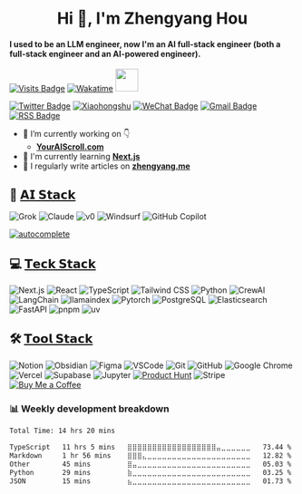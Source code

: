 <!--
**Jenqyang/Jenqyang** is a ✨ _special_ ✨ repository because its `README.md` (this file) appears on your GitHub profile.

Here are some ideas to get you started:

- 🔭 I’m currently working on ...
- 🌱 I’m currently learning ...
- 👯 I’m looking to collaborate on ...
- 🤔 I’m looking for help with ...
- 💬 Ask me about ...
- 📫 How to reach me: ...
- 😄 Pronouns: ...
- ⚡ Fun fact: ...
-->

<h1 align="center">Hi 👋, I'm Zhengyang Hou</h1>
<h4 align="left">I used to be an LLM engineer, now I'm an AI full-stack engineer (both a full-stack engineer and an AI-powered engineer).</h3>

[![Visits Badge](https://komarev.com/ghpvc/?username=jenqyang&label=Profile%20views&color=red&style=for-the-badge)](https://www.zhengyang.me)
[![Wakatime](https://wakatime.com/badge/user/085f67ab-f0e9-47f5-9020-06a13c336e51.svg?style=for-the-badge)](https://wakatime.com/@085f67ab-f0e9-47f5-9020-06a13c336e51)
<img src="https://media.giphy.com/media/WUlplcMpOCEmTGBtBW/giphy.gif" width="40">

[![Twitter Badge](https://img.shields.io/badge/X-000000?style=for-the-badge&logo=x&logoColor=white)](https://x.com/Jenqyanghou)
[![Xiaohongshu](https://img.shields.io/badge/Xiaohongshu-FF2442.svg?style=for-the-badge&logo=Xiaohongshu&logoColor=white)](https://www.xiaohongshu.com/user/profile/671e4245000000001d0218f4)
[![WeChat Badge](https://img.shields.io/badge/WeChat-07C160.svg?style=for-the-badge&logo=WeChat&logoColor=white)](https://www.zhengyang.me/wechat)
[![Gmail Badge](https://img.shields.io/badge/Gmail-EA4335.svg?style=for-the-badge&logo=Gmail&logoColor=white)](mailto:jenqyanghou@gmail.com)
[![RSS Badge](https://img.shields.io/badge/RSS-FFA500.svg?style=for-the-badge&logo=RSS&logoColor=white)](https://www.zhengyang.me/feed)

- 🔭 I’m currently working on 👇
    - [**YourAIScroll.com**](https://www.youraiscroll.com/)
- 🌱 I'm currently learning [**Next.js**](https://nextjs.org/)
- 📝 I regularly write articles on [**zhengyang.me**](https://zhengyang.me/)

## 🤖 [𝗔𝗜 𝗦𝘁𝗮𝗰𝗸]()

![Grok](https://img.shields.io/badge/grok-000000?style=for-the-badge&logo=x&logoColor=white) ![Claude](https://img.shields.io/badge/Claude-c87a5b?style=for-the-badge&logo=claude&logoColor=white) ![v0](https://img.shields.io/badge/v0-000000.svg?style=for-the-badge&logo=v0&logoColor=white) ![Windsurf](https://img.shields.io/badge/windsurf-519d8d?style=for-the-badge&logo=codeium&logoColor=white) ![GitHub Copilot](https://img.shields.io/badge/GitHub%20Copilot-000000.svg?style=for-the-badge&logo=GitHub-Copilot&logoColor=white)

[![autocomplete](https://codeium.com/badges/user/jenqyang/autocomplete)](https://codeium.com/profile/jenqyang)

## 💻 [𝗧𝗲𝗰𝗸 𝗦𝘁𝗮𝗰𝗸]()

![Next.js](https://img.shields.io/badge/Next.js-000000.svg?style=for-the-badge&logo=Next.js&logoColor=white) ![React](https://img.shields.io/badge/React-61DAFB.svg?style=for-the-badge&logo=React&logoColor=black) ![TypeScript](https://img.shields.io/badge/TypeScript-3178C6.svg?style=for-the-badge&logo=TypeScript&logoColor=white) ![Tailwind CSS](https://img.shields.io/badge/Tailwind%20CSS-06B6D4.svg?style=for-the-badge&logo=Tailwind-CSS&logoColor=white) ![Python](https://img.shields.io/badge/Python-3776AB.svg?style=for-the-badge&logo=Python&logoColor=white) ![CrewAI](https://img.shields.io/badge/CrewAI-FF5A50.svg?style=for-the-badge&logo=CrewAI&logoColor=white) ![LangChain](https://img.shields.io/badge/LangChain-1C3C3C.svg?style=for-the-badge&logo=LangChain&logoColor=white) ![llamaindex](https://img.shields.io/badge/llamaindex-1C3C3C.svg?style=for-the-badge&logo=llamaindex&logoColor=white) ![Pytorch](https://img.shields.io/badge/PyTorch-EE4C2C.svg?style=for-the-badge&logo=PyTorch&logoColor=white) ![PostgreSQL](https://img.shields.io/badge/PostgreSQL-4169E1.svg?style=for-the-badge&logo=PostgreSQL&logoColor=white) ![Elasticsearch](https://img.shields.io/badge/Elasticsearch-005571.svg?style=for-the-badge&logo=Elasticsearch&logoColor=white) ![FastAPI](https://img.shields.io/badge/FastAPI-009688.svg?style=for-the-badge&logo=FastAPI&logoColor=white) ![pnpm](https://img.shields.io/badge/pnpm-F69220.svg?style=for-the-badge&logo=pnpm&logoColor=white) ![uv](https://img.shields.io/badge/uv-DE5FE9.svg?style=for-the-badge&logo=uv&logoColor=white)

## 🛠️ [𝗧𝗼𝗼𝗹 𝗦𝘁𝗮𝗰𝗸]()

![Notion](https://img.shields.io/badge/Notion-000000.svg?style=for-the-badge&logo=Notion&logoColor=white) ![Obsidian](https://img.shields.io/badge/Obsidian-7C3AED.svg?style=for-the-badge&logo=Obsidian&logoColor=white) ![Figma](https://img.shields.io/badge/Figma-F24E1E.svg?style=for-the-badge&logo=Figma&logoColor=white) ![VSCode](https://img.shields.io/badge/VSCode-007ACC.svg?style=for-the-badge&logo=VSCode&logoColor=white) ![Git](https://img.shields.io/badge/Git-F0781F.svg?style=for-the-badge&logo=Git&logoColor=white) ![GitHub](https://img.shields.io/badge/GitHub-181717.svg?style=for-the-badge&logo=GitHub&logoColor=white) ![Google Chrome](https://img.shields.io/badge/Google%20Chrome-4285F4.svg?style=for-the-badge&logo=Google-Chrome&logoColor=white) ![Vercel](https://img.shields.io/badge/Vercel-000000.svg?style=for-the-badge&logo=Vercel&logoColor=white) ![Supabase](https://img.shields.io/badge/Supabase-3FCF8E.svg?style=for-the-badge&logo=Supabase&logoColor=white) ![Jupyter](https://img.shields.io/badge/Jupyter-F37626.svg?style=for-the-badge&logo=Jupyter&logoColor=white) [![Product Hunt](https://img.shields.io/badge/Product%20Hunt-DA552F.svg?style=for-the-badge&logo=Product-Hunt&logoColor=white)](https://www.producthunt.com/@zhengyang_hou) ![Stripe](https://img.shields.io/badge/Stripe-635BFF.svg?style=for-the-badge&logo=Stripe&logoColor=white) [![Buy Me a Coffee](https://img.shields.io/badge/Buy%20Me%20A%20Coffee-FFDD00.svg?style=for-the-badge&logo=Buy-Me-A-Coffee&logoColor=black)](https://buymeacoffee.com/zhengyanghou)

<h3 align="left">📊 Weekly development breakdown</h3>

<!--START_SECTION:waka-->

```txt
Total Time: 14 hrs 20 mins

TypeScript   11 hrs 5 mins   ⣿⣿⣿⣿⣿⣿⣿⣿⣿⣿⣿⣿⣿⣿⣿⣿⣿⣿⣤⣀⣀⣀⣀⣀⣀   73.44 %
Markdown     1 hr 56 mins    ⣿⣿⣿⣄⣀⣀⣀⣀⣀⣀⣀⣀⣀⣀⣀⣀⣀⣀⣀⣀⣀⣀⣀⣀⣀   12.82 %
Other        45 mins         ⣿⣤⣀⣀⣀⣀⣀⣀⣀⣀⣀⣀⣀⣀⣀⣀⣀⣀⣀⣀⣀⣀⣀⣀⣀   05.03 %
Python       29 mins         ⣷⣀⣀⣀⣀⣀⣀⣀⣀⣀⣀⣀⣀⣀⣀⣀⣀⣀⣀⣀⣀⣀⣀⣀⣀   03.25 %
JSON         15 mins         ⣦⣀⣀⣀⣀⣀⣀⣀⣀⣀⣀⣀⣀⣀⣀⣀⣀⣀⣀⣀⣀⣀⣀⣀⣀   01.73 %
```

<!--END_SECTION:waka-->
